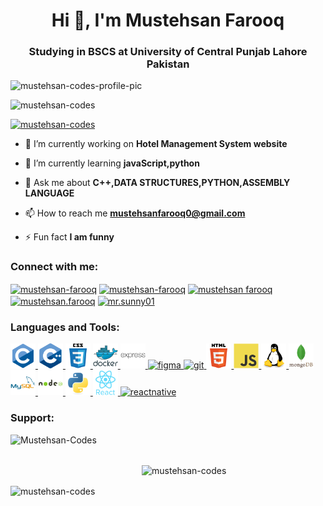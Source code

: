 <h1 align="center">Hi 👋, I'm Mustehsan Farooq</h1>
<h3 align="center">Studying in BSCS at University of Central Punjab Lahore Pakistan</h3>
<img src="[https://media.licdn.com/dms/image/D4D03AQEdBZ_EWpbV8Q/profile-displayphoto-shrink_800_800/0/1685915723698?e=2147483647&v=beta&t=p79H6Fbr7ViHH0nTxAveH9ZsJZaeza7X6-JzexnDKTw](https://encrypted-tbn0.gstatic.com/images?q=tbn:ANd9GcScX744KCSTPDz7OST7xbGRHOPIjuoI62QQtqS2VvC2NgTKMTV0G7XCgcyQH9zX5BUXICg&usqp=CAU)" alt="mustehsan-codes-profile-pic" /> 
<p align="left"> <img src="https://komarev.com/ghpvc/?username=mustehsan-codes&label=Profile%20views&color=0e75b6&style=flat" alt="mustehsan-codes" /> </p>

<p align="left"> <a href="https://github.com/ryo-ma/github-profile-trophy"><img src="https://github-profile-trophy.vercel.app/?username=mustehsan-codes" alt="mustehsan-codes" /></a> </p>

- 🔭 I’m currently working on **Hotel Management System website**

- 🌱 I’m currently learning **javaScript,python**

- 💬 Ask me about **C++,DATA STRUCTURES,PYTHON,ASSEMBLY LANGUAGE**

- 📫 How to reach me **mustehsanfarooq0@gmail.com**

- ⚡ Fun fact **I am funny**

<h3 align="left">Connect with me:</h3>
<p align="left">
<a href="https://twitter.com/mustehsan-farooq" target="blank"><img align="center" src="https://raw.githubusercontent.com/rahuldkjain/github-profile-readme-generator/master/src/images/icons/Social/twitter.svg" alt="mustehsan-farooq" height="30" width="40" /></a>
<a href="https://linkedin.com/in/mustehsan-farooq" target="blank"><img align="center" src="https://raw.githubusercontent.com/rahuldkjain/github-profile-readme-generator/master/src/images/icons/Social/linked-in-alt.svg" alt="mustehsan-farooq" height="30" width="40" /></a>
<a href="https://fb.com/mustehsan farooq" target="blank"><img align="center" src="https://raw.githubusercontent.com/rahuldkjain/github-profile-readme-generator/master/src/images/icons/Social/facebook.svg" alt="mustehsan farooq" height="30" width="40" /></a>
<a href="https://instagram.com/mustehsan.farooq" target="blank"><img align="center" src="https://raw.githubusercontent.com/rahuldkjain/github-profile-readme-generator/master/src/images/icons/Social/instagram.svg" alt="mustehsan.farooq" height="30" width="40" /></a>
<a href="https://www.youtube.com/c/mr.sunny01" target="blank"><img align="center" src="https://raw.githubusercontent.com/rahuldkjain/github-profile-readme-generator/master/src/images/icons/Social/youtube.svg" alt="mr.sunny01" height="30" width="40" /></a>
</p>

<h3 align="left">Languages and Tools:</h3>
<p align="left"> <a href="https://www.cprogramming.com/" target="_blank" rel="noreferrer"> <img src="https://raw.githubusercontent.com/devicons/devicon/master/icons/c/c-original.svg" alt="c" width="40" height="40"/> </a> <a href="https://www.w3schools.com/cpp/" target="_blank" rel="noreferrer"> <img src="https://raw.githubusercontent.com/devicons/devicon/master/icons/cplusplus/cplusplus-original.svg" alt="cplusplus" width="40" height="40"/> </a> <a href="https://www.w3schools.com/css/" target="_blank" rel="noreferrer"> <img src="https://raw.githubusercontent.com/devicons/devicon/master/icons/css3/css3-original-wordmark.svg" alt="css3" width="40" height="40"/> </a> <a href="https://www.docker.com/" target="_blank" rel="noreferrer"> <img src="https://raw.githubusercontent.com/devicons/devicon/master/icons/docker/docker-original-wordmark.svg" alt="docker" width="40" height="40"/> </a> <a href="https://expressjs.com" target="_blank" rel="noreferrer"> <img src="https://raw.githubusercontent.com/devicons/devicon/master/icons/express/express-original-wordmark.svg" alt="express" width="40" height="40"/> </a> <a href="https://www.figma.com/" target="_blank" rel="noreferrer"> <img src="https://www.vectorlogo.zone/logos/figma/figma-icon.svg" alt="figma" width="40" height="40"/> </a> <a href="https://git-scm.com/" target="_blank" rel="noreferrer"> <img src="https://www.vectorlogo.zone/logos/git-scm/git-scm-icon.svg" alt="git" width="40" height="40"/> </a> <a href="https://www.w3.org/html/" target="_blank" rel="noreferrer"> <img src="https://raw.githubusercontent.com/devicons/devicon/master/icons/html5/html5-original-wordmark.svg" alt="html5" width="40" height="40"/> </a> <a href="https://developer.mozilla.org/en-US/docs/Web/JavaScript" target="_blank" rel="noreferrer"> <img src="https://raw.githubusercontent.com/devicons/devicon/master/icons/javascript/javascript-original.svg" alt="javascript" width="40" height="40"/> </a> <a href="https://www.linux.org/" target="_blank" rel="noreferrer"> <img src="https://raw.githubusercontent.com/devicons/devicon/master/icons/linux/linux-original.svg" alt="linux" width="40" height="40"/> </a> <a href="https://www.mongodb.com/" target="_blank" rel="noreferrer"> <img src="https://raw.githubusercontent.com/devicons/devicon/master/icons/mongodb/mongodb-original-wordmark.svg" alt="mongodb" width="40" height="40"/> </a> <a href="https://www.mysql.com/" target="_blank" rel="noreferrer"> <img src="https://raw.githubusercontent.com/devicons/devicon/master/icons/mysql/mysql-original-wordmark.svg" alt="mysql" width="40" height="40"/> </a> <a href="https://nodejs.org" target="_blank" rel="noreferrer"> <img src="https://raw.githubusercontent.com/devicons/devicon/master/icons/nodejs/nodejs-original-wordmark.svg" alt="nodejs" width="40" height="40"/> </a> <a href="https://www.python.org" target="_blank" rel="noreferrer"> <img src="https://raw.githubusercontent.com/devicons/devicon/master/icons/python/python-original.svg" alt="python" width="40" height="40"/> </a> <a href="https://reactjs.org/" target="_blank" rel="noreferrer"> <img src="https://raw.githubusercontent.com/devicons/devicon/master/icons/react/react-original-wordmark.svg" alt="react" width="40" height="40"/> </a> <a href="https://reactnative.dev/" target="_blank" rel="noreferrer"> <img src="https://reactnative.dev/img/header_logo.svg" alt="reactnative" width="40" height="40"/> </a> </p>

<h3 align="left">Support:</h3>
<p><a href="https://www.buymeacoffee.com/Mustehsan-Codes"> <img align="left" src="https://cdn.buymeacoffee.com/buttons/v2/default-yellow.png" height="50" width="210" alt="Mustehsan-Codes" /></a></p><br><br>

<p><img align="center" src="https://github-readme-stats.vercel.app/api/top-langs?username=mustehsan-codes&show_icons=true&locale=en&layout=compact" alt="mustehsan-codes" /></p>

<p><img align="center" src="https://github-readme-streak-stats.herokuapp.com/?user=mustehsan-codes&" alt="mustehsan-codes" /></p>
